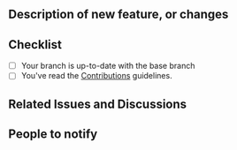 <!--  Use the following format for your Pull Request title:

    BUG FIX
    {Issue ID|BUG FIX}: {Description of change}

    OTHERS
    {Whatever}: {Description of change} -->

## Description of new feature, or changes
<!-- What exactly does this PR do? -->

## Checklist

- [ ] Your branch is up-to-date with the base branch
- [ ] You've read the [Contributions](https://github.com/ManrajGrover/SingleDivProject/blob/master/.github/CONTRIBUTING.md) guidelines.

## Related Issues and Discussions
<!-- Link related issues here to automatically close them when PR is merged -->
<!-- E.g. "Fixes #12" -->

## People to notify
<!-- Please @mention relevant people here: -->
